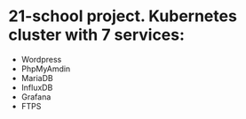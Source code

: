 # 21-school project. Kubernetes cluster with 7 services:
- Wordpress
- PhpMyAmdin
- MariaDB
- InfluxDB
- Grafana
- FTPS

